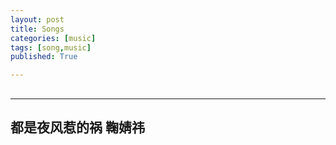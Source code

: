 ```yaml
---
layout: post
title: Songs
categories: [music]
tags: [song,music]
published: True

---
```


##
---
都是夜风惹的祸 鞠婧祎
---
